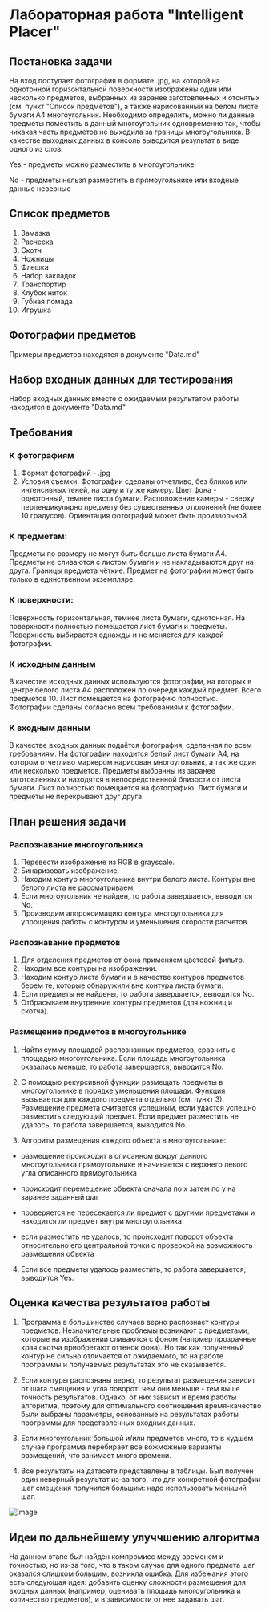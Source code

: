 # Лабораторная работа "Intelligent Placer"
## Постановка задачи
На вход поступает фотография в формате .jpg, на которой на однотонной горизонтальной поверхности изображены один или несколько предметов, выбранных из заранее заготовленных и отснятых (см. пункт "Список предметов"), а также нарисованный на белом листе бумаги А4 многоугольник. Необходимо определить, можно ли данные предметы поместить в данный многоугольник одновременно так, чтобы никакая часть предметов не выходила за границы многоугольника. В качестве выходных данных в консоль выводится результат в виде одного из слов:

Yes - предметы можно разместить в многоугольнике

No - предметы нельзя разместить в прямоугольнике или входные данные неверные

## Список предметов
1. Замазка
2. Расческа
3. Скотч
4. Ножницы
5. Флешка
6. Набор закладок
7. Транспортир
8. Клубок ниток
9. Губная помада
10. Игрушка

## Фотографии предметов
Примеры предметов находятся в документе "Data.md"

## Набор входных данных для тестирования
Набор входных данных вместе с ожидаемым результатом работы находится в документе "Data.md"

## Требования
### К фотографиям
1. Формат фотографий - .jpg 
2. Условия съемки: 
Фотографии сделаны отчетливо, без бликов или интенсивных теней, на одну и ту же камеру.
Цвет фона - однотонный, темнее листа бумаги.
Расположение камеры - сверху перпендикулярно предмету без существенных отклонений (не более 10 градусов).
Ориентация фотографий может быть произвольной.

### К предметам:
Предметы по размеру не могут быть больше листа бумаги А4.
Предметы не сливаются с листом бумаги и не накладываются друг на друга.
Границы предмета чёткие.
Предмет на фотографии может быть только в единственном экземпляре.

### К поверхности:
Поверхность горизонтальная, темнее листа бумаги, однотонная.
На поверхности полностью помещается лист бумаги и предметы.
Поверхность выбирается однажды и не меняется для каждой фотографии.

### К исходным данным
В качестве исходных данных используются фотографии, на которых в центре белого листа А4 расположен по очереди каждый предмет. Всего предметов 10. Лист помещается на фотографию полностью. Фотографии сделаны согласно всем требованиям к фотографии. 

### К входным данным
В качестве входных данных подаётся фотография, сделанная по всем требованиям. 
На фотографии находится белый лист бумаги А4, на котором отчетливо маркером нарисован многоугольник, а так же один или несколько предметов.
Предметы выбранны из заранее заготовленных и находятся в непосредственной близости от листа бумаги. Лист полностью помещается на фотографию.
Лист бумаги и предметы не перекрывают друг друга.

## План решения задачи

### Распознавание многоугольника 
1.	Перевести изображение из RGB в grayscale.
2.	Бинаризовать изображение.
3.	Находим контур многоугольника внутри белого листа. Контуры вне белого листа не рассматриваем.
4.	Если многоугольник не найден, то работа завершается, выводится No.
5.	Производим аппроксимацию контура многоугольника для упрощения работы с контуром и уменьшения скорости расчетов.

### Распознавание предметов
1.	Для отделения предметов от фона применяем цветовой фильтр.
2.	Находим все контуры на изображении.
3.	Находим контур листа бумаги и в качестве контуров предметов берем те, которые обнаружили вне контура листа бумаги.
4.	Если предметы не найдены, то работа завершается, выводится No.
5.	Отбрасываем внутренние контуры предметов (для ножниц и скотча).

### Размещение предметов в многоугольнике
1.	Найти сумму площадей распознанных предметов, сравнить с площадью многоугольника.
Если площадь многоугольника оказалась меньше, то работа завершается, выводится No.

2.	С помощью рекурсивной функции размещать предметы в многоугольнике в порядке уменьшения площади. 
Функция вызывается для каждого предмета отдельно (см. пункт 3). Размещение предмета считается успешным, если удастся успешно разместить следующий предмет.
Если предмет разместить не удалось, то работа завершается, выводится No.

3.	Алгоритм размещения каждого объекта в многоугольнике:

- размещение происходит в описанном вокруг данного многоугольника прямоугольнике и начинается с верхнего левого угла описанного прямоугольника

- происходит перемещение объекта сначала по х затем по у на заранее заданный шаг

- проверяется не пересекается ли предмет с другими предметами и находится ли предмет внутри многоугольника

- если разместить не удалось, то происходит поворот объекта относительно его центральной точки с проверкой на возможность размещения объекта 

4.	Если все предметы удалось разместить, то работа завершается, выводится Yes.

## Оценка качества результатов работы

1. Программа в большинстве случаев верно распознает контуры предметов. Незначительные проблемы возникают с предметами, которые на изображении сливаются с фоном (напрмер прозрачные края скотча приобретают оттенок фона). Но так как полученный контур не сильно отличается от ожидаемого, то на работе программы и получаемых результатах это не сказывается.

2. Если контуры распознаны верно, то результат размещения зависит от шага смещения и угла поворот: чем они меньше - тем выше точность результатов. Однако, от них зависит и время работы алгоритма, поэтому для оптимального соотношения время-качество были выбраны параметры, основанные на результатах работы программы для представленных входных данных.

3. Если многоугольник большой и/или предметов много, то в худшем случае программа перебирает все вожможные варианты размещений, что занимает много времени.

4. Все результаты на датасете представлены в таблицы. Был получен один неверный результат из-за того, что для конкретной фотографии шаг смещения получился большим: надо использовать меньший шаг.

![image](https://user-images.githubusercontent.com/72768554/206437108-4e8ea331-2b1a-45aa-9e22-8061bb00c341.png)

## Идеи по дальнейшему улуччшению алгоритма

На данном этапе был найден компромисс между временем и точностью, но из-за того, что в таком случае для одного предмета шаг оказался слишком большим, возникла ошибка. Для избежания этого есть следующая идея: добавить оценку сложности размещения для входных данных (например, оценивать площадь многоугольника и количество предметов), и в зависимости от нее задавать шаг.






